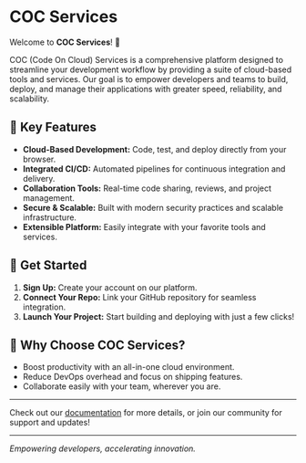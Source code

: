 # COC Services

Welcome to **COC Services**! 🚀

COC (Code On Cloud) Services is a comprehensive platform designed to streamline your development workflow by providing a suite of cloud-based tools and services. Our goal is to empower developers and teams to build, deploy, and manage their applications with greater speed, reliability, and scalability.

## 🌟 Key Features

- **Cloud-Based Development:** Code, test, and deploy directly from your browser.
- **Integrated CI/CD:** Automated pipelines for continuous integration and delivery.
- **Collaboration Tools:** Real-time code sharing, reviews, and project management.
- **Secure & Scalable:** Built with modern security practices and scalable infrastructure.
- **Extensible Platform:** Easily integrate with your favorite tools and services.

## 🚀 Get Started

1. **Sign Up:** Create your account on our platform.
2. **Connect Your Repo:** Link your GitHub repository for seamless integration.
3. **Launch Your Project:** Start building and deploying with just a few clicks!

## 📢 Why Choose COC Services?

- Boost productivity with an all-in-one cloud environment.
- Reduce DevOps overhead and focus on shipping features.
- Collaborate easily with your team, wherever you are.

---

Check out our [documentation](https://github.com/contactvw/coc-project) for more details, or join our community for support and updates!

---
*Empowering developers, accelerating innovation.*
<!--
**contactvw/contactvw** is a ✨ _special_ ✨ repository because its `README.md` (this file) appears on your GitHub profile.

Here are some ideas to get you started:

- 🔭 I’m currently working on ...
- 🌱 I’m currently learning ...
- 👯 I’m looking to collaborate on ...
- 🤔 I’m looking for help with ...
- 💬 Ask me about ...
- 📫 How to reach me: ...
- 😄 Pronouns: ...
- ⚡ Fun fact: ...
-->
